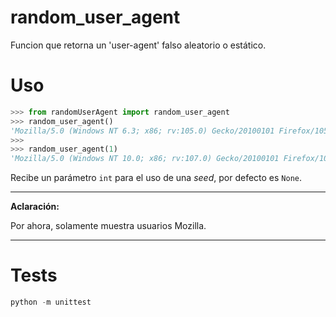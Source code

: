 # random_user_agent

Funcion que retorna un 'user-agent' falso aleatorio o estático.

# Uso

```python
>>> from randomUserAgent import random_user_agent
>>> random_user_agent()
'Mozilla/5.0 (Windows NT 6.3; x86; rv:105.0) Gecko/20100101 Firefox/105.0'
>>>
>>> random_user_agent(1)
'Mozilla/5.0 (Windows NT 10.0; x86; rv:107.0) Gecko/20100101 Firefox/107.0'
```

Recibe un parámetro `int` para el uso de una *seed*, por defecto es `None`.

---

**Aclaración:**

Por ahora, solamente muestra usuarios Mozilla.

---

# Tests

```python
python -m unittest
```

